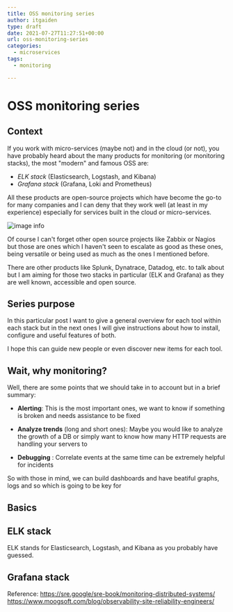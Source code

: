 ```yaml
---
title: OSS monitoring series 
author: itgaiden
type: draft
date: 2021-07-27T11:27:51+00:00
url: oss-monitoring-series
categories:
  - microservices
tags:
  - monitoring

---
```

# OSS monitoring series 

## Context

If you work with micro-services (maybe not) and in the cloud (or not), you have probably heard about the many products for monitoring (or monitoring stacks), the most "modern" and famous OSS are:

- *ELK stack* (Elasticsearch, Logstash, and Kibana)
- *Grafana stack* (Grafana, Loki and Prometheus)

All these products are open-source projects which have become the go-to for many companies and I can deny that they work well (at least in my experience) especially for services built in the cloud or micro-services.

![image info](../static/oss-m-series-1.png)


Of course I can't forget other open source projects like Zabbix or Nagios but those are ones which I haven't seen to escalate as good as these ones, being versatile or being used as much as the ones I mentioned before.

There are other products like Splunk, Dynatrace, Datadog, etc. to talk about but I am aiming for those two stacks in particular (ELK and Grafana) as they are well known, accessible and open source.

## Series purpose

In this particular post I want to give a general overview for each tool within each stack but in the next ones I will give instructions about how to install, configure and useful features of both.

I hope this can guide new people or even discover new items for each tool.


## Wait, why monitoring?

Well, there are some points that we should take in to account but in a brief summary:

- **Alerting**: This is the most important ones, we want to know if something is broken and needs assistance to be fixed
 
- **Analyze trends** (long and short ones): Maybe you would like to analyze the growth of a DB or simply want to know how many HTTP requests are handling your servers to 

-  **Debugging** : Correlate events at the same time can be extremely helpful for incidents

So with those in mind, we can build dashboards and have beatiful graphs, logs and so which is going to be key for

## Basics



## ELK stack

ELK stands for Elasticsearch, Logstash, and Kibana as you probably have guessed.



## Grafana stack



Reference:
https://sre.google/sre-book/monitoring-distributed-systems/
https://www.moogsoft.com/blog/observability-site-reliability-engineers/